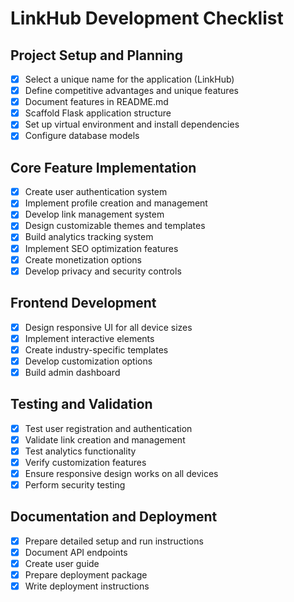 # LinkHub Development Checklist

## Project Setup and Planning
- [x] Select a unique name for the application (LinkHub)
- [x] Define competitive advantages and unique features
- [x] Document features in README.md
- [x] Scaffold Flask application structure
- [x] Set up virtual environment and install dependencies
- [x] Configure database models

## Core Feature Implementation
- [x] Create user authentication system
- [x] Implement profile creation and management
- [x] Develop link management system
- [x] Design customizable themes and templates
- [x] Build analytics tracking system
- [x] Implement SEO optimization features
- [x] Create monetization options
- [x] Develop privacy and security controls

## Frontend Development
- [x] Design responsive UI for all device sizes
- [x] Implement interactive elements
- [x] Create industry-specific templates
- [x] Develop customization options
- [x] Build admin dashboard

## Testing and Validation
- [x] Test user registration and authentication
- [x] Validate link creation and management
- [x] Test analytics functionality
- [x] Verify customization features
- [x] Ensure responsive design works on all devices
- [x] Perform security testing

## Documentation and Deployment
- [x] Prepare detailed setup and run instructions
- [x] Document API endpoints
- [x] Create user guide
- [x] Prepare deployment package
- [x] Write deployment instructions
